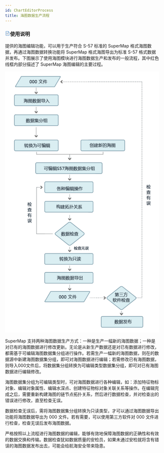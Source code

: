 ```yaml
---
id: ChartEditorProcess
title: 海图数据生产流程
---
```

### ![](../../../img/read.gif)使用说明

提供的海图编辑功能，可以用于生产符合 S-57 标准的 SuperMap 格式海图数据，再通过海图数据转换功能将 SuperMap 格式海图导出为标准 S-57 格式数据并发布。下图展示了使用海图模块进行海图数据生产和发布的一般流程，其中红色线框内部分描述了 SuperMap 海图编辑的主要过程。

![](img/ChartProductProcess.png)  
  
SuperMap 支持两种海图数据生产方式：一种是生产一幅新的海图数据；一种是对已有的海图数据进行修改更新。无论是从新生产数据还是对已有数据进行修改，都需基于可编辑海图数据集分组进行操作。若需生产一幅新的海图数据，则在的数据源中新建海图数据集分组，即可对海图数据进行编辑；若需修改已有海图数据，则导入000文件后，将数据集分组转换为可编辑类型数据集分组，即可对已有海图数据进行编辑修改。

海图数据集分组为可编辑类型时，可对海图数据进行各种编辑，如：添加特征物标对象、编辑对象属性、编辑水深点、创建特征物标对象关联关系等操作。在编辑完成之后，需要重新构建海图的链节点拓扑关系，然后进行数据检查，并对检查出的错误进行修改，直至检查无误。

数据检查无误后，需将海图数据集分组转换为只读类型，才可以通过海图数据导出功能将海图数据导出为 000 文件。若有需要，可以使用第三方软件对 000
文件进行检查，检查无误后发布海图数据。

严格按照以上流程进行海图数据的编辑，能够有效地保障海图数据的正确性和有效的数据交换和传输。数据检查犹如数据质量的安检员，如果未通过安检就将含有错误的海图数据发布出去，可能会给航海安全带来隐患。
